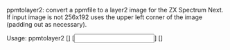 ppmtolayer2: convert a ppmfile to a layer2 image for the ZX Spectrum
Next. If input image is not 256x192 uses the upper left corner of the
image (padding out as necessary).

Usage: ppmtolayer2 [<options>] [<input>] [<output>]
